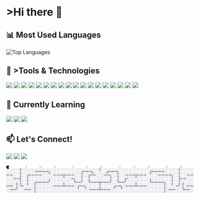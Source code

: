 # >Hi there 👋

<!--
**adam-teixeira/adam-teixeira** is a ✨ _special_ ✨ repository because its `README.md` (this file) appears on your GitHub profile.
-->


## 📊 Most Used Languages
  <img src="https://github-readme-stats.vercel.app/api/top-langs/?username=adam-teixeira&layout=compact&theme=default" alt="Top Languages">


## 🧰 >Tools & Technologies
<p>
  <img src="https://img.shields.io/badge/HTML5-E34F26?style=for-the-badge&logo=html5&logoColor=white"/>
  <img src="https://img.shields.io/badge/CSS3-1572B6?style=for-the-badge&logo=css3&logoColor=white"/>
  <img src="https://img.shields.io/badge/Javascript-F7DF1E?style=for-the-badge&logo=javascript&logoColor=black"/>
  <img src="https://img.shields.io/badge/React-61DAFB?style=for-the-badge&logo=react&logoColor=black"/>
  <img src="https://img.shields.io/badge/Node.js-339933?style=for-the-badge&logo=nodedotjs&logoColor=white"/>
  <img src="https://img.shields.io/badge/Git-F05032?style=for-the-badge&logo=git&logoColor=white"/>
  <img src="https://img.shields.io/badge/Figma-F24E1E?style=for-the-badge&logo=figma&logoColor=white"/>
  <img src="https://img.shields.io/badge/UX%2FUI%20Design-FF69B4?style=for-the-badge"/>
  <img src="https://img.shields.io/badge/AutoCAD-EF1C1C?style=for-the-badge&logo=autodesk&logoColor=white"/>
  <img src="https://img.shields.io/badge/Java-007396?style=for-the-badge&logo=java&logoColor=white"/>
  <img src="https://img.shields.io/badge/Python-3776AB?style=for-the-badge&logo=python&logoColor=white"/>
  <img src="https://img.shields.io/badge/MySQL-4479A1?style=for-the-badge&logo=mysql&logoColor=white"/>
  <img src="https://img.shields.io/badge/Arduino-00979D?style=for-the-badge&logo=arduino&logoColor=white"/>
  <img src="https://img.shields.io/badge/Canva-00C4CC?style=for-the-badge&logo=canva&logoColor=white"/>
  <img src="https://img.shields.io/badge/Google%20Workspace-4285F4?style=for-the-badge&logo=googleworkspace&logoColor=white"/>
  <img src="https://img.shields.io/badge/VS%20Code-007ACC?style=for-the-badge&logo=visualstudiocode&logoColor=white"/>
  <img src="https://img.shields.io/badge/Notion-000000?style=for-the-badge&logo=notion&logoColor=white"/>
  <img src="https://img.shields.io/badge/Power%20BI-F2C811?style=for-the-badge&logo=powerbi&logoColor=black"/>
</p>


## 🌱 Currently Learning
<p>
  <img src="https://img.shields.io/badge/React-61DAFB?style=for-the-badge&logo=react&logoColor=black"/>
  <img src="https://img.shields.io/badge/Node.js-339933?style=for-the-badge&logo=nodedotjs&logoColor=white"/>
  <img src="https://img.shields.io/badge/Accessibility-000000?style=for-the-badge&logo=accessibility&logoColor=white"/>
</p>


## 📫 Let's Connect!
<p>
  <a href="https://www.linkedin.com/in/adam-sousa/"><img src="https://img.shields.io/badge/LinkedIn-0077B5?style=for-the-badge&logo=linkedin&logoColor=white"/></a>
  <a href="https://www.instagram.com/adteix.si/"><img src="https://img.shields.io/badge/Instagram-E4405F?style=for-the-badge&logo=instagram&logoColor=white"/></a>
  <a href="https://medium.com/@adamsts"><img src="https://img.shields.io/badge/Medium-12100E?style=for-the-badge&logo=medium&logoColor=white"/></a>
</p>

<picture>
  <source media="(prefers-color-scheme: dark)" srcset="https://raw.githubusercontent.com/profmauricioneto/profmauricioneto/output/pacman-contribution-graph-dark.svg">
  <source media="(prefers-color-scheme: light)" srcset="https://raw.githubusercontent.com/profmauricioneto/profmauricioneto/output/pacman-contribution-graph.svg">
  <img alt="pacman contribution graph" src="https://raw.githubusercontent.com/profmauricioneto/profmauricioneto/output/pacman-contribution-graph.svg">
</picture>
